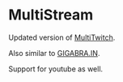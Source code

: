# MultiStream

Updated version of [MultiTwitch](https://multitwitch.tv/).

Also similar to [GIGABRA.IN](https://gigabra.in/).

Support for youtube as well.
